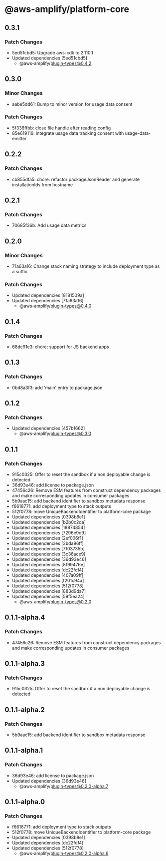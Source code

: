 # @aws-amplify/platform-core

## 0.3.1

### Patch Changes

- 5ed51cbd5: Upgrade aws-cdk to 2.110.1
- Updated dependencies [5ed51cbd5]
  - @aws-amplify/plugin-types@0.4.2

## 0.3.0

### Minor Changes

- aabe5dd61: Bump to minor version for usage data consent

### Patch Changes

- 5f336ffbb: close file handle after reading config
- 85e619116: integrate usage data tracking consent with usage-data-emitter

## 0.2.2

### Patch Changes

- cb855dfa5: chore: refactor packageJsonReader and generate installationIds from hostname

## 0.2.1

### Patch Changes

- 70685f36b: Add usage data metrics

## 0.2.0

### Minor Changes

- 71a63a16: Change stack naming strategy to include deployment type as a suffix

### Patch Changes

- Updated dependencies [8181509a]
- Updated dependencies [71a63a16]
  - @aws-amplify/plugin-types@0.4.0

## 0.1.4

### Patch Changes

- 68dc91e3: chore: support for JS backend apps

## 0.1.3

### Patch Changes

- 0bd8a3f3: add 'main' entry to package.json

## 0.1.2

### Patch Changes

- Updated dependencies [457b1662]
  - @aws-amplify/plugin-types@0.3.0

## 0.1.1

### Patch Changes

- 915c0325: Offer to reset the sandbox if a non deployable change is detected
- 36d93e46: add license to package.json
- 47456c26: Remove ESM features from construct dependency packages and make corresponding updates in consumer packages
- 5b9aac15: add backend identifier to sandbox metadata response
- f6618771: add deployment type to stack outputs
- 512f0778: move UniqueBackendIdentifier to platform-core package
- Updated dependencies [0398b8e1]
- Updated dependencies [b2b0c2da]
- Updated dependencies [18874854]
- Updated dependencies [7296e9d9]
- Updated dependencies [2ef006f1]
- Updated dependencies [3bda96ff]
- Updated dependencies [7103735b]
- Updated dependencies [3c36ace9]
- Updated dependencies [36d93e46]
- Updated dependencies [8f99476e]
- Updated dependencies [dc22fdf4]
- Updated dependencies [407a09ff]
- Updated dependencies [f201c94a]
- Updated dependencies [512f0778]
- Updated dependencies [883d9da7]
- Updated dependencies [59f5ea24]
  - @aws-amplify/plugin-types@0.2.0

## 0.1.1-alpha.4

### Patch Changes

- 47456c26: Remove ESM features from construct dependency packages and make corresponding updates in consumer packages

## 0.1.1-alpha.3

### Patch Changes

- 915c0325: Offer to reset the sandbox if a non deployable change is detected

## 0.1.1-alpha.2

### Patch Changes

- 5b9aac15: add backend identifier to sandbox metadata response

## 0.1.1-alpha.1

### Patch Changes

- 36d93e46: add license to package.json
- Updated dependencies [36d93e46]
  - @aws-amplify/plugin-types@0.2.0-alpha.7

## 0.1.1-alpha.0

### Patch Changes

- f6618771: add deployment type to stack outputs
- 512f0778: move UniqueBackendIdentifier to platform-core package
- Updated dependencies [0398b8e1]
- Updated dependencies [dc22fdf4]
- Updated dependencies [512f0778]
  - @aws-amplify/plugin-types@0.2.0-alpha.6
